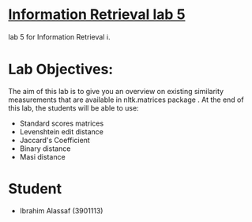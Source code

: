 # [Information Retrieval lab 5](/lab5.ipynb)

lab 5 for Information Retrieval ℹ.

# Lab Objectives: 
The aim of this lab is to give you an overview on existing similarity 
measurements that are available in nltk.matrices package . At the 
end of this lab, the students will be able to use: 
- Standard scores matrices 
- Levenshtein edit distance 
- Jaccard's Coefficient 
- Binary distance 
- Masi distance

# Student

- Ibrahim Alassaf (3901113)
